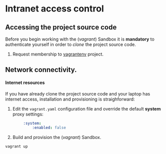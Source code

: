 # Intranet access control

## Accessing the project source code

Before you begin working with the (*vagrant*) Sandbox it is **mandatory** to authenticate yourself in order to *clone* the project source code.

1. Request membership to [vagrantenv](https://github.com/theodore86/vagrantenv) project.

## Network connectivity.

#### Internet resources

If you have already clone the project source code and your laptop has internet access, installation and provisioning is straighforward:

1. Edit the ``vagrant.yaml`` configuration file and override the default **system** proxy settings:

```yaml
        :system:
            :enabled: false
```

2. Build and provision the (*vagrant*) Sandbox.

```console
vagrant up
```
